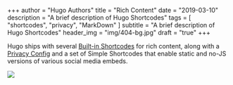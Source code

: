 +++
author = "Hugo Authors"
title = "Rich Content"
date = "2019-03-10"
description = "A brief description of Hugo Shortcodes"
tags = [
    "shortcodes",
    "privacy",
    "MarkDown"
]
subtitle = "A brief description of Hugo Shortcodes"
header_img = "img/404-bg.jpg"
draft = "true"
+++

Hugo ships with several [Built-in Shortcodes](https://gohugo.io/content-management/shortcodes/#use-hugos-built-in-shortcodes) for rich content, along with a [Privacy Config](https://gohugo.io/about/hugo-and-gdpr/) and a set of Simple Shortcodes that enable static and no-JS versions of various social media embeds.
<!--more-->


![](archive-bg.jpg)

<!-- ![](IMG_6674.png) -->

<!-- ## YouTube Privacy Enhanced Shortcode

<br>

---

## Twitter Simple Shortcode


<br>

---

## Vimeo Simple Shortcode
-->